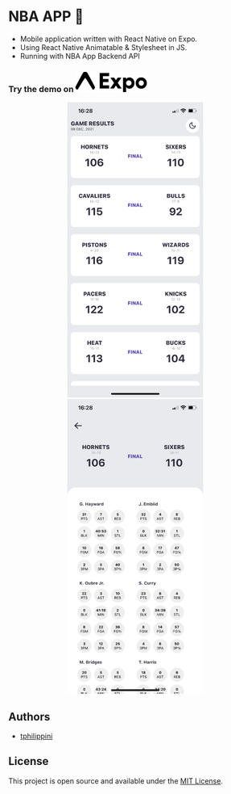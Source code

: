 # NBA APP 📱

- Mobile application written with React Native on Expo.
- Using React Native Animatable & Stylesheet in JS.
- Running with NBA App Backend API

### Try the demo on [![Expo Go](./docs/expo-logo.svg)](https://expo.dev/@tphilippini/nbapp_app)

<div align="center">
  <img src="./docs/screenshot_0.png" width="270" />
  <img src="./docs/screenshot_1.png" width="270" />
</div>

## Authors

- [tphilippini](https://www.tphilippini.fr)

## License

This project is open source and available under the [MIT License](LICENSE).
